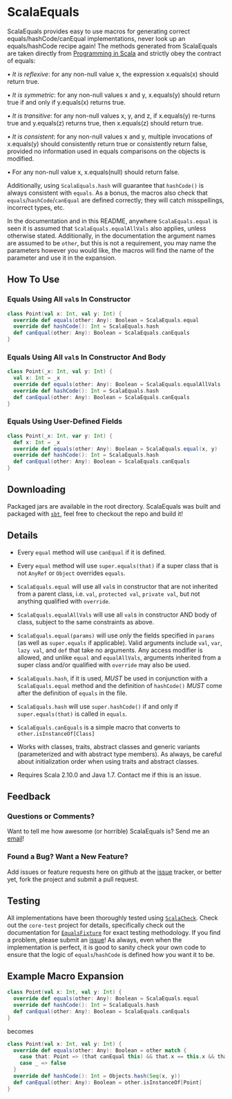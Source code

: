 # ScalaEquals

ScalaEquals provides easy to use macros for generating correct equals/hashCode/canEqual implementations, 
never look up an equals/hashCode recipe again! The methods generated from ScalaEquals are taken directly 
from [Programming in Scala][pis] and strictly obey the contract of equals:

• *It is reflexive*: for any non-null value x, the expression x.equals(x) should return true.

• *It is symmetric*: for any non-null values x and y, x.equals(y) should return true 
if and only if y.equals(x) returns true.

• *It is transitive*: for any non-null values x, y, and z, if x.equals(y) re-turns true and 
y.equals(z) returns true, then x.equals(z) should return true.

• *It is consistent*: for any non-null values x and y, multiple invocations of x.equals(y) 
should consistently return true or consistently return false, provided no information used 
in equals comparisons on the objects is modified.

• For any non-null value x, x.equals(null) should return false.

Additionally, using `ScalaEquals.hash` will guarantee that `hashCode()` is always consistent with `equals`.
As a bonus, the macros also check that `equals`/`hashCode`/`canEqual` are defined correctly; 
they will catch misspellings, incorrect types, etc.

In the documentation and in this README, anywhere `ScalaEquals.equal` is seen it is assumed that 
`ScalaEquals.equalAllVals` also applies, unless otherwise stated. Additionally, in the documentation the
argument names are assumed to be `other`, but this is not a requirement, you may name the parameters
however you would like, the macros will find the name of the parameter and use it in the expansion.

## How To Use

### Equals Using All `val`s In Constructor
````scala
class Point(val x: Int, val y: Int) {
  override def equals(other: Any): Boolean = ScalaEquals.equal
  override def hashCode(): Int = ScalaEquals.hash
  def canEqual(other: Any): Boolean = ScalaEquals.canEquals
}
````
### Equals Using All `val`s In Constructor And Body
````scala
class Point(_x: Int, val y: Int) {
  val x: Int = _x
  override def equals(other: Any): Boolean = ScalaEquals.equalAllVals
  override def hashCode(): Int = ScalaEquals.hash
  def canEqual(other: Any): Boolean = ScalaEquals.canEquals
}
````
### Equals Using User-Defined Fields
````scala
class Point(_x: Int, var y: Int) {
  def x: Int = _x
  override def equals(other: Any): Boolean = ScalaEquals.equal(x, y)
  override def hashCode(): Int = ScalaEquals.hash
  def canEqual(other: Any): Boolean = ScalaEquals.canEquals
}
````

## Downloading

Packaged jars are available in the root directory. ScalaEquals was built and
packaged with [`sbt`][simple], feel free to checkout the repo and build it!

## Details

 - Every `equal` method will use `canEqual` if it is defined. 

 - Every `equal` method will use `super.equals(that)` if a super class that is not 
`AnyRef` or `Object` overrides `equals`.

 - `ScalaEquals.equal` will use all `val`s in constructor that are not inherited
from a parent class, i.e. `val`, `protected val`, `private val`, but not anything
qualified with `override`.

 - `ScalaEquals.equalAllVals` will use all `val`s in constructor AND body of class,
subject to the same constraints as above.

 - `ScalaEquals.equal(params)` will use *only* the fields specified in `params` (as well as
`super.equals` if applicable). Valid arguments include `val`, `var`, `lazy val`, 
and `def` that take no arguments. Any access modifier is allowed, and unlike `equal` 
and `equalAllVals`, arguments inherited from a super class and/or qualified with `override` 
may also be used.

 - `ScalaEquals.hash`, if it is used, *MUST* be used in conjunction with a `ScalaEquals.equal` 
method and the definition of `hashCode()` *MUST* come after the definition of `equals` in the file.

 - `ScalaEquals.hash` will use `super.hashCode()` if and only if `super.equals(that)` is called 
in `equals`.

 - `ScalaEquals.canEquals` is a simple macro that converts to `other.isInstanceOf[Class]`

 - Works with classes, traits, abstract classes and generic variants (parameterized and
with abstract type members). As always, be careful about initialization order when using 
traits and abstract classes.

 - Requires Scala 2.10.0 and Java 1.7. Contact me if this is an issue.

## Feedback

### Questions or Comments?

Want to tell me how awesome (or horrible) ScalaEquals is? Send me an [email][asde]!

### Found a Bug? Want a New Feature?

Add issues or feature requests here on github at the [issue][] tracker, or better yet, 
fork the project and submit a pull request.

## Testing

All implementations have been thoroughly tested using [`ScalaCheck`][check]. Check out 
the `core-test` project for details, specifically check out the documentation for 
[`EqualsFixture`][fixture] for exact testing methodology. If you find a problem, please
submit an [issue][]! As always, even when the implementation is perfect, it is good to
sanity check your own code to ensure that the logic of `equals`/`hashCode` is defined 
how you want it to be.

## Example Macro Expansion

````scala
class Point(val x: Int, val y: Int) {
  override def equals(other: Any): Boolean = ScalaEquals.equal
  override def hashCode(): Int = ScalaEquals.hash
  def canEqual(other: Any): Boolean = ScalaEquals.canEquals
}
````
becomes
````scala
class Point(val x: Int, val y: Int) {
  override def equals(other: Any): Boolean = other match {
    case that: Point => (that canEqual this) && that.x == this.x && that.y == this.y
    case _ => false
  }
  override def hashCode(): Int = Objects.hash(Seq(x, y))
  def canEqual(other: Any): Boolean = other.isInstanceOf[Point]
}
````

[fixture]: https://github.com/dicarlo2/ScalaEquals/blob/master/core-test/src/test/scala/org/scalaequals/test/EqualsFixture.scala
[issue]: https://github.com/dicarlo2/ScalaEquals/issues
[pis]: http://www.amazon.com/Programming-Scala-Comprehensive-Step-Step/dp/0981531644
[check]: https://github.com/rickynils/scalacheck
[asd]: https://github.com/dicarlo2
[asde]: alexdicarlo@gmail.com
[simple]: http://www.scala-sbt.org/
